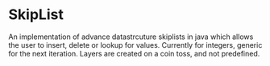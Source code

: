 # SkipList
An implementation of advance datastrcuture skiplists in java which allows the user to insert,  delete or lookup for values. Currently for integers, generic for the next iteration. Layers are created on a coin toss, and not predefined.
